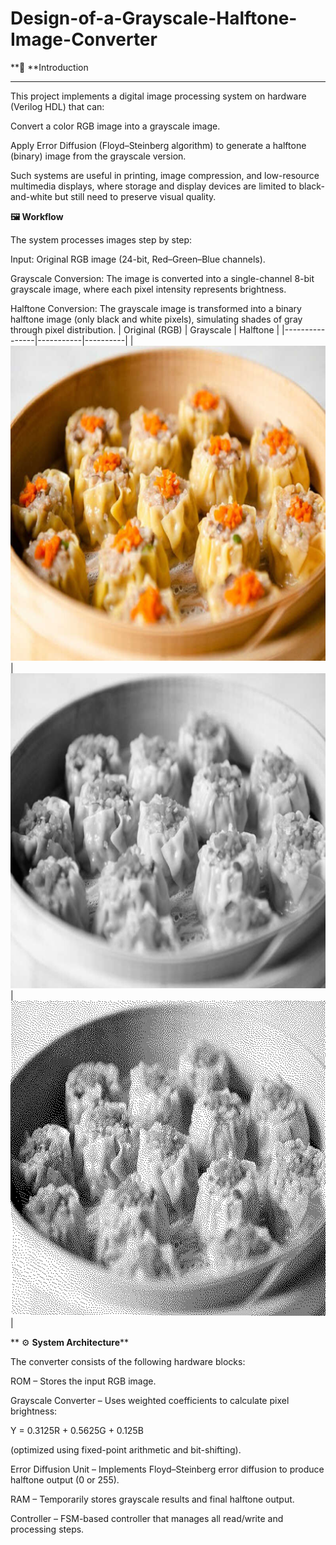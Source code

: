 # Design-of-a-Grayscale-Halftone-Image-Converter
**📌 **Introduction
****
This project implements a digital image processing system on hardware (Verilog HDL) that can:

Convert a color RGB image into a grayscale image.

Apply Error Diffusion (Floyd–Steinberg algorithm) to generate a halftone (binary) image from the grayscale version.

Such systems are useful in printing, image compression, and low-resource multimedia displays, where storage and display devices are limited to black-and-white but still need to preserve visual quality.

**🖼️ Workflow**

The system processes images step by step:

Input: Original RGB image (24-bit, Red–Green–Blue channels).

Grayscale Conversion: The image is converted into a single-channel 8-bit grayscale image, where each pixel intensity represents brightness.

Halftone Conversion: The grayscale image is transformed into a binary halftone image (only black and white pixels), simulating shades of gray through pixel distribution.
| Original (RGB) | Grayscale | Halftone |
|----------------|-----------|----------|
| ![Original](4.%20Halftone%20Image%20Converter_System/sim/image/xiu_mai.bmp) | ![Grayscale](4.%20Halftone%20Image%20Converter_System/sim/image/gray_test.bmp) | ![Halftone](4.%20Halftone%20Image%20Converter_System/sim/image/dot_test.bmp) |


**
⚙️ **System Architecture****

The converter consists of the following hardware blocks:

ROM – Stores the input RGB image.

Grayscale Converter – Uses weighted coefficients to calculate pixel brightness:

Y = 0.3125R + 0.5625G + 0.125B


(optimized using fixed-point arithmetic and bit-shifting).

Error Diffusion Unit – Implements Floyd–Steinberg error diffusion to produce halftone output (0 or 255).

RAM – Temporarily stores grayscale results and final halftone output.

Controller – FSM-based controller that manages all read/write and processing steps.
